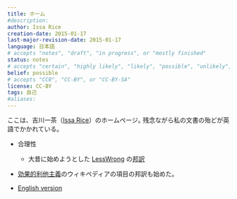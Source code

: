 ```yaml
---
title: ホーム
#description: 
author: Issa Rice
creation-date: 2015-01-17
last-major-revision-date: 2015-01-17
language: 日本語
# accepts "notes", "draft", "in progress", or "mostly finished"
status: notes
# accepts "certain", "highly likely", "likely", "possible", "unlikely", "highly unlikely", "remote", "impossible", "log", "emotional", or "fiction"
belief: possible
# accepts "CC0", "CC-BY", or "CC-BY-SA"
license: CC-BY
tags: 自己
#aliases: 
---
```


ここは、吉川一茶（[Issa Rice](about-me)）のホームページ｡
残念ながら私の文書の殆どが英語でかかれている。

- 合理性
    - 大昔に始めようとした [LessWrong]() の[邦訳](https://gourisei.wordpress.com/)

- [効果的利他主義](!wja)のウィキペディアの項目の邦訳も始めた。
- [English version](index)
